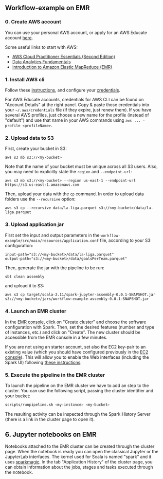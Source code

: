 ## Workflow-example on EMR

### 0. Create AWS account

You can use your personal AWS account, or apply for an AWS Educate account [here](https://aws.amazon.com/es/education/awseducate/).

Some useful links to start with AWS:
* [AWS Cloud Practitioner Essentials (Second Edition)](https://www.aws.training/Details/Curriculum?id=27076&scr=path-cp)
* [Data Analytics Fundamentals](https://www.aws.training/Details/eLearning?id=35364)
* [Introduction to Amazon Elastic MapReduce (EMR)](https://www.aws.training/Details/Video?id=16023)

### 1. Install AWS cli

Follow these [instructions](https://docs.aws.amazon.com/cli/latest/userguide/install-cliv2.html), and configure your [credentials](https://docs.aws.amazon.com/cli/latest/userguide/cli-chap-configure.html).

For AWS Educate accounts, credentials for AWS CLI can be found on "Account Details" at the right panel. Copy & paste those credentials into your `~/.aws/credentials` file (if they expire, just renew them). If you have several AWS profiles, just choose a new name for the profile (instead of "default") and use that name in your AWS commands using `aws ... -profile <profileName>`.

### 2. Upload data to S3

First, create your bucket in S3:

```
aws s3 mb s3://<my-bucket>
```

Note that the name of your bucket must be unique across all S3 users. Also, you may need to explicitly state the `region` and `--endpoint-url`:

```
aws s3 mb s3://<my-bucket> --region us-east-1 --endpoint-url https://s3.us-east-1.amazonaws.com
```

Then, upload your data with the `cp` command. In order to upload data folders use the `--recursive` option:

```
aws s3 cp --recursive data/la-liga.parquet s3://<my-bucket>/data/la-liga.parquet
```

### 3. Upload application jar

First set the input and output parameters in the `workflow-example/src/main/resources/application.conf` file, according to your S3 configuration:

```
input-path="s3://<my-bucket>/data/la-liga.parquet"
output-path="s3://<my-bucket>/data/goalsPerTeam.parquet"
```

Then, generate the jar with the pipeline to be run:

```bash
sbt clean assembly
```

and upload it to S3:

```
aws s3 cp target/scala-2.11/spark-jupyter-assembly-0.0.1-SNAPSHOT.jar s3://<my-bucket>/jars/workflow-example-assembly-0.0.1-SNAPSHOT.jar
```

### 4. Launch an EMR cluster

In the [EMR console](https://console.aws.amazon.com/elasticmapreduce/home?region=us-east-1), click on "Create cluster" and choose the software configuration with Spark. Then, set the desired features (number and type of instances, etc.) and click on "Create". The new cluster should be accessible from the EMR console in a few minutes.

If you are not using an starter account, set also the EC2 key-pair to an existing value (which you should have configured previously in the [EC2 console](https://docs.aws.amazon.com/AWSEC2/latest/UserGuide/ec2-key-pairs.html)). This will allow you to enable the Web interfaces (including the Spark UI) following [these instructions](https://aws.amazon.com/es/premiumsupport/knowledge-center/view-emr-web-interfaces/).

### 5. Execute the pipeline in the EMR cluster

To launch the pipeline on the EMR cluster we have to add an step to the cluster. You can use the following script, passing the cluster identifier and your bucket:
```bash
scripts/runpipeline.sh <my-instance> <my-bucket>
```

The resulting activity can be inspected through the Spark History Server (there is a link in the cluster page to open it).

## 6. Jupyter notebooks on EMR

Notebooks attached to the EMR cluster can be created through the cluster page. When the notebook is ready you can open the classical Jupyter or the JupyterLab interfaces.
The kernel used for Scala is named "spark" and it uses [sparkmagic](https://github.com/jupyter-incubator/sparkmagic). In the tab "Application History" of the cluster page, you can obtain information about the jobs, stages and tasks executed through the notebook.


